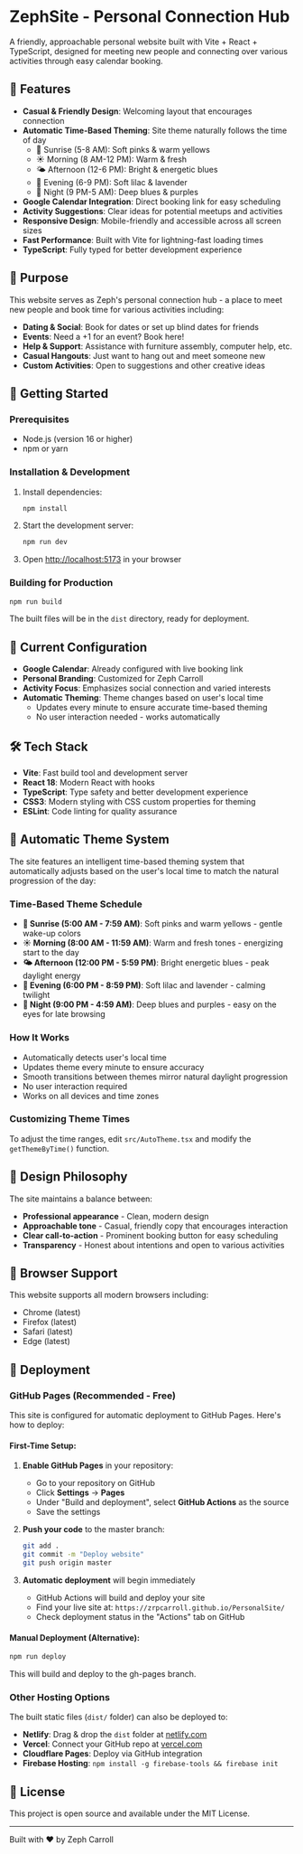 # ZephSite - Personal Connection Hub

A friendly, approachable personal website built with Vite + React + TypeScript, designed for meeting new people and connecting over various activities through easy calendar booking.

## 🌟 Features

- **Casual & Friendly Design**: Welcoming layout that encourages connection
- **Automatic Time-Based Theming**: Site theme naturally follows the time of day
  - 🌅 Sunrise (5-8 AM): Soft pinks & warm yellows
  - ☀️ Morning (8 AM-12 PM): Warm & fresh
  - 🌤️ Afternoon (12-6 PM): Bright & energetic blues
  - 💜 Evening (6-9 PM): Soft lilac & lavender
  - 🌙 Night (9 PM-5 AM): Deep blues & purples
- **Google Calendar Integration**: Direct booking link for easy scheduling
- **Activity Suggestions**: Clear ideas for potential meetups and activities
- **Responsive Design**: Mobile-friendly and accessible across all screen sizes
- **Fast Performance**: Built with Vite for lightning-fast loading times
- **TypeScript**: Fully typed for better development experience

## 🎯 Purpose

This website serves as Zeph's personal connection hub - a place to meet new people and book time for various activities including:

- **Dating & Social**: Book for dates or set up blind dates for friends
- **Events**: Need a +1 for an event? Book here!
- **Help & Support**: Assistance with furniture assembly, computer help, etc.
- **Casual Hangouts**: Just want to hang out and meet someone new
- **Custom Activities**: Open to suggestions and other creative ideas

## 🚀 Getting Started

### Prerequisites
- Node.js (version 16 or higher)
- npm or yarn

### Installation & Development
1. Install dependencies:
   ```bash
   npm install
   ```

2. Start the development server:
   ```bash
   npm run dev
   ```

3. Open [http://localhost:5173](http://localhost:5173) in your browser

### Building for Production
```bash
npm run build
```

The built files will be in the `dist` directory, ready for deployment.

## 🔗 Current Configuration

- **Google Calendar**: Already configured with live booking link
- **Personal Branding**: Customized for Zeph Carroll
- **Activity Focus**: Emphasizes social connection and varied interests
- **Automatic Theming**: Theme changes based on user's local time
  - Updates every minute to ensure accurate time-based theming
  - No user interaction needed - works automatically

## 🛠 Tech Stack

- **Vite**: Fast build tool and development server
- **React 18**: Modern React with hooks
- **TypeScript**: Type safety and better development experience
- **CSS3**: Modern styling with CSS custom properties for theming
- **ESLint**: Code linting for quality assurance

## 🎨 Automatic Theme System

The site features an intelligent time-based theming system that automatically adjusts based on the user's local time to match the natural progression of the day:

### Time-Based Theme Schedule
- **🌅 Sunrise (5:00 AM - 7:59 AM)**: Soft pinks and warm yellows - gentle wake-up colors
- **☀️ Morning (8:00 AM - 11:59 AM)**: Warm and fresh tones - energizing start to the day  
- **🌤️ Afternoon (12:00 PM - 5:59 PM)**: Bright energetic blues - peak daylight energy
- **💜 Evening (6:00 PM - 8:59 PM)**: Soft lilac and lavender - calming twilight
- **🌙 Night (9:00 PM - 4:59 AM)**: Deep blues and purples - easy on the eyes for late browsing

### How It Works
- Automatically detects user's local time
- Updates theme every minute to ensure accuracy
- Smooth transitions between themes mirror natural daylight progression
- No user interaction required
- Works on all devices and time zones

### Customizing Theme Times
To adjust the time ranges, edit `src/AutoTheme.tsx` and modify the `getThemeByTime()` function.

## 🎨 Design Philosophy

The site maintains a balance between:
- **Professional appearance** - Clean, modern design
- **Approachable tone** - Casual, friendly copy that encourages interaction
- **Clear call-to-action** - Prominent booking button for easy scheduling
- **Transparency** - Honest about intentions and open to various activities

## 📱 Browser Support

This website supports all modern browsers including:
- Chrome (latest)
- Firefox (latest)
- Safari (latest)
- Edge (latest)

## 🚀 Deployment

### GitHub Pages (Recommended - Free)

This site is configured for automatic deployment to GitHub Pages. Here's how to deploy:

#### First-Time Setup:
1. **Enable GitHub Pages** in your repository:
   - Go to your repository on GitHub
   - Click **Settings** → **Pages**
   - Under "Build and deployment", select **GitHub Actions** as the source
   - Save the settings

2. **Push your code** to the master branch:
   ```bash
   git add .
   git commit -m "Deploy website"
   git push origin master
   ```

3. **Automatic deployment** will begin immediately
   - GitHub Actions will build and deploy your site
   - Find your live site at: `https://zrpcarroll.github.io/PersonalSite/`
   - Check deployment status in the "Actions" tab on GitHub

#### Manual Deployment (Alternative):
```bash
npm run deploy
```

This will build and deploy to the gh-pages branch.

### Other Hosting Options

The built static files (`dist/` folder) can also be deployed to:
- **Netlify**: Drag & drop the `dist` folder at [netlify.com](https://netlify.com)
- **Vercel**: Connect your GitHub repo at [vercel.com](https://vercel.com)
- **Cloudflare Pages**: Deploy via GitHub integration
- **Firebase Hosting**: `npm install -g firebase-tools && firebase init`

## 📄 License

This project is open source and available under the MIT License.

---

Built with ❤️ by Zeph Carroll

